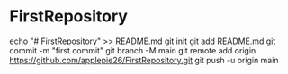 # FirstRepository
echo "# FirstRepository" >> README.md
git init
git add README.md
git commit -m "first commit"
git branch -M main
git remote add origin https://github.com/applepie26/FirstRepository.git
git push -u origin main
